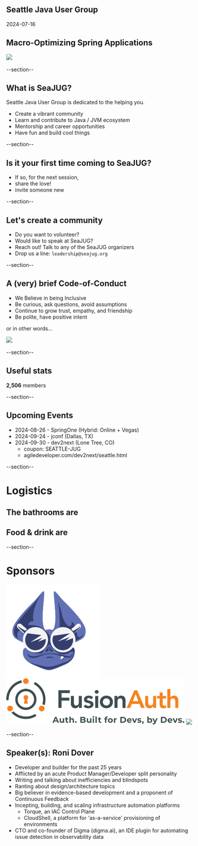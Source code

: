 ## Seattle Java User Group

2024-07-16

## Macro-Optimizing Spring Applications

<img width="450" src="images/seajug.svg" />

--section--

## What is SeaJUG?

Seattle Java User Group is dedicated to the helping you.

* Create a vibrant community
* Learn and contribute to Java / JVM ecosystem
* Mentorship and career opportunities
* Have fun and build cool things

--section--

## Is it your first time coming to SeaJUG?

 * If so, for the next session,
 * share the love!
 * invite someone new

--section--

## Let's create a community

* Do you want to volunteer?
* Would like to speak at SeaJUG?
* Reach out! Talk to any of the SeaJUG organizers
* Drop us a line: `leadership@seajug.org`

--section--

## A (very) brief Code-of-Conduct

* We Believe in being Inclusive
* Be curious, ask questions, avoid assumptions
* Continue to grow trust, empathy, and friendship
* Be polite, have positive intent

or in other words...
<div><img height=400px src="images/nice.jpg" /></div>

--section--

## Useful stats

**2,506** members

--section--

## Upcoming Events

- 2024-08-26 - SpringOne (Hybrid: Online + Vegas)
- 2024-09-24 - jconf (Dallas, TX)
- 2024-09-30 - dev2next (Lone Tree, CO)
  - coupon: SEATTLE-JUG
  - agiledeveloper.com/dev2next/seattle.html

--section--

# Logistics

## The bathrooms are

## Food & drink are

--section--

# Sponsors

<img src="images/digma-logo.png" style="height: 250px" />

<img src="images/fusion-auth.svg" style="background-color: white; height: 125px" />

<img src="images/vmware-logo.svg" style="background-color: white; height: 100px" />

--section--

## Speaker(s): Roni Dover
- Developer and builder for the past 25 years
- Afflicted by an acute Product Manager/Developer split personality
- Writing and talking about inefficiencies and blindspots
- Ranting about design/architecture topics
- Big believer in evidence-based development and a proponent of Continuous Feedback
- Incepting, building, and scaling infrastructure automation platforms
  - Torque, an IAC Control Plane
  - CloudShell, a platform for 'as-a-service' provisioning of environments
- CTO and co-founder of Digma (digma.ai), an IDE plugin for automating issue detection in observability data
